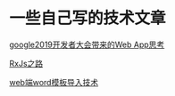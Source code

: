 # 一些自己写的技术文章

[google2019开发者大会带来的Web App思考](https://github.com/foolmadao/-/blob/master/google2019/index.md)

[RxJs之路](https://juejin.im/post/5c6ab44fe51d4537136b3594)

[web端word模板导入技术](https://juejin.im/post/5d79df5451882547303a55c1)

